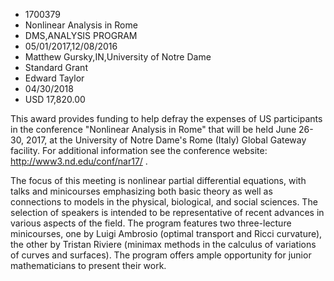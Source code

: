 
* 1700379
* Nonlinear Analysis in Rome
* DMS,ANALYSIS PROGRAM
* 05/01/2017,12/08/2016
* Matthew Gursky,IN,University of Notre Dame
* Standard Grant
* Edward Taylor
* 04/30/2018
* USD 17,820.00

This award provides funding to help defray the expenses of US participants in
the conference "Nonlinear Analysis in Rome" that will be held June 26-30, 2017,
at the University of Notre Dame's Rome (Italy) Global Gateway facility. For
additional information see the conference website:
http://www3.nd.edu/conf/nar17/ .

The focus of this meeting is nonlinear partial differential equations, with
talks and minicourses emphasizing both basic theory as well as connections to
models in the physical, biological, and social sciences. The selection of
speakers is intended to be representative of recent advances in various aspects
of the field. The program features two three-lecture minicourses, one by Luigi
Ambrosio (optimal transport and Ricci curvature), the other by Tristan Riviere
(minimax methods in the calculus of variations of curves and surfaces). The
program offers ample opportunity for junior mathematicians to present their
work.
